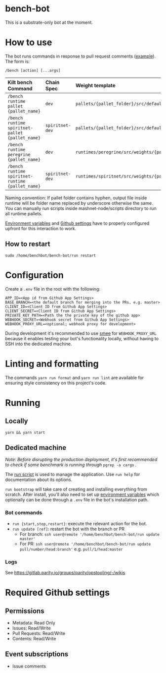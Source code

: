 # bench-bot

This is a substrate-only bot at the moment.

# How to use

The bot runs commands in response to pull request comments
([example](https://github.com/paritytech/polkadot/pull/2541)). The form is:

`/bench [action] [...args]`


| Kilt bench Command | Chain Spec | Weight template |
| :---        |     :---       |        :---  |
| `/bench runtime pallet {pallet_name}`  | `dev`     | `pallets/{pallet_folder}/src/default_weights.rs`   |
| `/bench runtime spiritnet-pallet {pallet_name}`   | `spiritnet-dev`       | `pallets/{pallet_folder}/src/default_weights.rs`   |
|`/bench runtime peregrine {pallet_name}`   | `dev`     | `runtimes/peregrine/src/weights/{pallet_name}.rs`    |
| `/bench runtime spiritnet-runtime {pallet_name}`    | `spiritnet-dev`       | `runtimes/spiritnet/src/weights/{pallet_name}.rs`     |


Naming convention: If pallet folder contains hyphen, output file inside runtime will be folder name replaced by underscore otherwise the same.
You can manually run scripts inside mashnet-node/scripts directory to run all runtime pallets.

[Environment variables](#configuration) and
[Github settings](#required-github-settings) have to properly configured
upfront for this interaction to work.

## How to restart

```
sudo /home/benchbot/bench-bot/run restart
```

# Configuration

Create a `.env` file in the root with the following:

```
APP_ID=<App id from Github App Settings>
BASE_BRANCH=<the default branch for merging into the PRs, e.g. master>
CLIENT_ID=<Client ID from Github App Settings>
CLIENT_SECRET=<Client ID from Github App Settings>
PRIVATE_KEY_PATH=<Path the the private key of the github app>
WEBHOOK_SECRET=<Webhook secret from Github App Settings>
WEBHOOK_PROXY_URL=<optional; webhook proxy for development>
```

During development it's recommended to use [smee](https://smee.io) for
`WEBHOOK_PROXY_URL` because it enables testing your bot's functionality
locally, without having to SSH into the dedicated machine.

# Linting and formatting

The commands `yarn run format` and `yarn run lint` are available for ensuring
style consistency on this project's code.

# Running

## Locally

`yarn && yarn start`

## Dedicated machine

_Note: Before disrupting the production deployment, it's first recommended to
check if some benchmark is running through_ `pgrep -a cargo` _._

The [run script](./run) is used to manage the application. Use `run help` for
documentation about its options.

`run bootstrap` will take care of creating and installing everything from
scratch. After install, you'll also need to set up
[environment variables](#configuration) which optionally can be done through
a `.env` file in the bot's installation path.

### Bot commands

- `run {start,stop,restart}`: execute the relevant action for the bot.
- `run update [ref]`: restart the bot with the branch or PR
  - For branch: `ssh user@remote '/home/benchbot/bench-bot/run update master'`
  - For PR: `ssh user@remote '/home/benchbot/bench-bot/run update pull/number/head:branch'`
    e.g. `pull/1/head:master`

### Logs

See <https://gitlab.parity.io/groups/parity/opstooling/-/wikis>

# Required Github settings

## Permissions

* Metadata: Read Only
* Issues: Read/Write
* Pull Requests: Read/Write
* Contents: Read/Write

## Event subscriptions

* Issue comments
